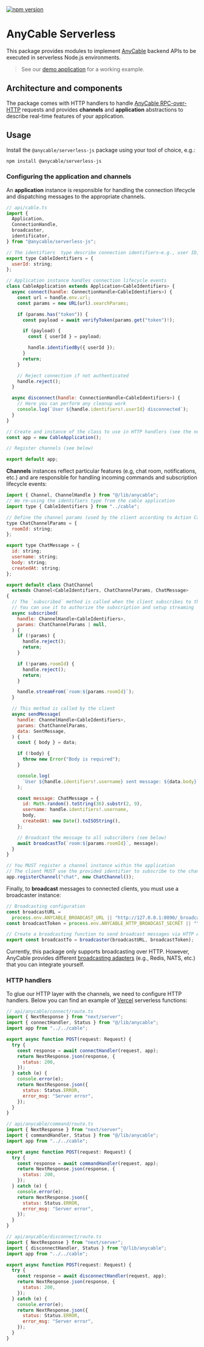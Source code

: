 [![npm version](https://badge.fury.io/js/@anycable%2Fserverless-js.svg)](https://badge.fury.io/js/@anycable%2Fserverless-js)

# AnyCable Serverless

This package provides modules to implement [AnyCable](https://anycable.io) backend APIs to be executed in serverless Node.js environments.

> See our [demo application](https://github.com/anycable/vercel-anycable-demo) for a working example.

## Architecture and components

The package comes with HTTP handlers to handle [AnyCable RPC-over-HTTP](https://docs.anycable.io/architecture) requests and provides **channels** and **application** abstractions to describe real-time features of your application.

## Usage

Install the `@anycable/serverless-js` package using your tool of choice, e.g.:

```sh
npm install @anycable/serverless-js
```

### Configuring the application and channels

An **application** instance is responsible for handling the connection lifecycle and dispatching messages to the appropriate channels.

```js
// api/cable.ts
import {
  Application,
  ConnectionHandle,
  broadcaster,
  identificator,
} from "@anycable/serverless-js";

// The identifiers  type describe connection identifiers—e.g., user ID, username, etc.
export type CableIdentifiers = {
  userId: string;
};

// Application instance handles connection lifecycle events
class CableApplication extends Application<CableIdentifiers> {
  async connect(handle: ConnectionHandle<CableIdentifiers>) {
    const url = handle.env.url;
    const params = new URL(url).searchParams;

    if (params.has("token")) {
      const payload = await verifyToken(params.get("token")!);

      if (payload) {
        const { userId } = payload;

        handle.identifiedBy({ userId });
      }
      return;
    }

    // Reject connection if not authenticated
    handle.reject();
  }

  async disconnect(handle: ConnectionHandle<CableIdentifiers>) {
    // Here you can perform any cleanup work
    console.log(`User ${handle.identifiers!.userId} disconnected`);
  }
}

// Create and instance of the class to use in HTTP handlers (see the next section)
const app = new CableApplication();

// Register channels (see below)

export default app;
```

**Channels** instances reflect particular features (e.g, chat room, notifications, etc.) and are responsible for handling incoming commands and subscription lifecycle events:

```js
import { Channel, ChannelHandle } from "@/lib/anycable";
// We re-using the identifiers type from the cable application
import type { CableIdentifiers } from "../cable";

// Define the channel params (used by the client according to Action Cable protocol)
type ChatChannelParams = {
  roomId: string;
};

export type ChatMessage = {
  id: string;
  username: string;
  body: string;
  createdAt: string;
};

export default class ChatChannel
  extends Channel<CableIdentifiers, ChatChannelParams, ChatMessage>
{
  // The `subscribed` method is called when the client subscribes to the channel
  // You can use it to authorize the subscription and setup streaming
  async subscribed(
    handle: ChannelHandle<CableIdentifiers>,
    params: ChatChannelParams | null,
  ) {
    if (!params) {
      handle.reject();
      return;
    }

    if (!params.roomId) {
      handle.reject();
      return;
    }

    handle.streamFrom(`room:${params.roomId}`);
  }

  // This method is called by the client
  async sendMessage(
    handle: ChannelHandle<CableIdentifiers>,
    params: ChatChannelParams,
    data: SentMessage,
  ) {
    const { body } = data;

    if (!body) {
      throw new Error("Body is required");
    }

    console.log(
      `User ${handle.identifiers!.username} sent message: ${data.body}`,
    );

    const message: ChatMessage = {
      id: Math.random().toString(36).substr(2, 9),
      username: handle.identifiers!.username,
      body,
      createdAt: new Date().toISOString(),
    };

    // Broadcast the message to all subscribers (see below)
    await broadcastTo(`room:${params.roomId}`, message);
  }
}

// You MUST register a channel instance within the application
// The client MUST use the provided identifier to subscribe to the channel.
app.registerChannel("chat", new ChatChannel());
```

Finally, to **broadcast** messages to connected clients, you must use a broadcaster instance:

```js
// Broadcasting configuration
const broadcastURL =
  process.env.ANYCABLE_BROADCAST_URL || "http://127.0.0.1:8090/_broadcast";
const broadcastToken = process.env.ANYCABLE_HTTP_BROADCAST_SECRET || "";

// Create a broadcasting function to send broadcast messages via HTTP API
export const broadcastTo = broadcaster(broadcastURL, broadcastToken);
```

Currently, this package only supports broadcasting over HTTP. However, AnyCable provides different [broadcasting adapters](https://docs.anycable.io/ruby/broadcast_adapters) (e.g., Redis, NATS, etc.) that you can integrate yourself.

### HTTP handlers

To glue our HTTP layer with the channels, we need to configure HTTP handlers. Below you can find an example of [Vercel](https://vercel.com) serverless functions:

```js
// api/anycable/connect/route.ts
import { NextResponse } from "next/server";
import { connectHandler, Status } from "@/lib/anycable";
import app from "../../cable";

export async function POST(request: Request) {
  try {
    const response = await connectHandler(request, app);
    return NextResponse.json(response, {
      status: 200,
    });
  } catch (e) {
    console.error(e);
    return NextResponse.json({
      status: Status.ERROR,
      error_msg: "Server error",
    });
  }
}

// api/anycable/command/route.ts
import { NextResponse } from "next/server";
import { commandHandler, Status } from "@/lib/anycable";
import app from "../../cable";

export async function POST(request: Request) {
  try {
    const response = await commandHandler(request, app);
    return NextResponse.json(response, {
      status: 200,
    });
  } catch (e) {
    console.error(e);
    return NextResponse.json({
      status: Status.ERROR,
      error_msg: "Server error",
    });
  }
}

// api/anycable/disconnect/route.ts
import { NextResponse } from "next/server";
import { disconnectHandler, Status } from "@/lib/anycable";
import app from "../../cable";

export async function POST(request: Request) {
  try {
    const response = await disconnectHandler(request, app);
    return NextResponse.json(response, {
      status: 200,
    });
  } catch (e) {
    console.error(e);
    return NextResponse.json({
      status: Status.ERROR,
      error_msg: "Server error",
    });
  }
}
```
